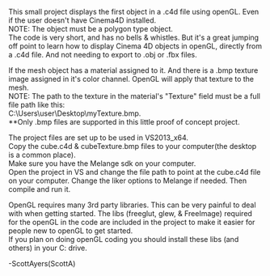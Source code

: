 This small project displays the first object in a .c4d file using openGL. Even if the user doesn't have Cinema4D installed.<br />
NOTE: The object must be a polygon type object.<br />
The code is very short, and has no bells & whistles. But it's a great jumping off point to learn how to display Cinema 4D objects in openGL, directly from a .c4d file. And not needing to export to .obj or .fbx files.

If the mesh object has a material assigned to it. And there is a .bmp texture image assigned in it's color channel. OpenGL will apply that texture to the mesh.<br />
NOTE: The path to the texture in the material's "Texture" field must be a full file path like this: <br />
C:\Users\user\Desktop\myTexture.bmp.<br />
**Only .bmp files are supported in this little proof of concept project.
      
The project files are set up to be used in VS2013_x64.<br />
Copy the cube.c4d & cubeTexture.bmp files to your computer(the desktop is a common place).<br />
Make sure you have the Melange sdk on your computer.<br />
Open the project in VS and change the file path to point at the cube.c4d file on your computer. Change the liker options to Melange if needed. Then compile and run it.

OpenGL requires many 3rd party libraries. This can be very painful to deal with when getting started.
The libs (freeglut, glew, & FreeImage) required for the openGL in the code are included in the project to make it easier for people new to openGL to get started.<br />
If you plan on doing openGL coding you should install these libs (and others) in your C: drive.

-ScottAyers(ScottA)
